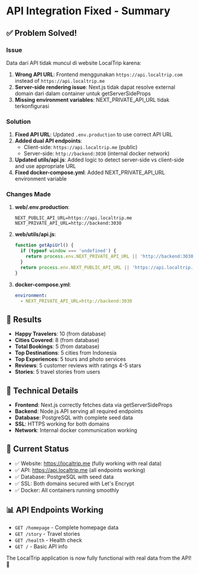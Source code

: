 # API Integration Fixed - Summary

## ✅ Problem Solved!

### Issue
Data dari API tidak muncul di website LocalTrip karena:
1. **Wrong API URL**: Frontend menggunakan `https://api.localtrip.com` instead of `https://api.localtrip.me`
2. **Server-side rendering issue**: Next.js tidak dapat resolve external domain dari dalam container untuk getServerSideProps
3. **Missing environment variables**: NEXT_PRIVATE_API_URL tidak terkonfigurasi

### Solution
1. **Fixed API URL**: Updated `.env.production` to use correct API URL
2. **Added dual API endpoints**: 
   - Client-side: `https://api.localtrip.me` (public)
   - Server-side: `http://backend:3030` (internal docker network)
3. **Updated utils/api.js**: Added logic to detect server-side vs client-side and use appropriate URL
4. **Fixed docker-compose.yml**: Added NEXT_PRIVATE_API_URL environment variable

### Changes Made
1. **web/.env.production**:
   ```
   NEXT_PUBLIC_API_URL=https://api.localtrip.me
   NEXT_PRIVATE_API_URL=http://backend:3030
   ```

2. **web/utils/api.js**:
   ```javascript
   function getApiUrl() {
     if (typeof window === 'undefined') {
       return process.env.NEXT_PRIVATE_API_URL || 'http://backend:3030';
     }
     return process.env.NEXT_PUBLIC_API_URL || 'https://api.localtrip.me';
   }
   ```

3. **docker-compose.yml**:
   ```yaml
   environment:
     - NEXT_PRIVATE_API_URL=http://backend:3030
   ```

## 🎯 Results
- **Happy Travelers**: 10 (from database)
- **Cities Covered**: 8 (from database)  
- **Total Bookings**: 5 (from database)
- **Top Destinations**: 5 cities from Indonesia
- **Top Experiences**: 5 tours and photo services
- **Reviews**: 5 customer reviews with ratings 4-5 stars
- **Stories**: 5 travel stories from users

## 🔧 Technical Details
- **Frontend**: Next.js correctly fetches data via getServerSideProps
- **Backend**: Node.js API serving all required endpoints
- **Database**: PostgreSQL with complete seed data
- **SSL**: HTTPS working for both domains
- **Network**: Internal docker communication working

## 🚀 Current Status
- ✅ Website: https://localtrip.me (fully working with real data)
- ✅ API: https://api.localtrip.me (all endpoints working)
- ✅ Database: PostgreSQL with seed data
- ✅ SSL: Both domains secured with Let's Encrypt
- ✅ Docker: All containers running smoothly

## 📊 API Endpoints Working
- `GET /homepage` - Complete homepage data
- `GET /story` - Travel stories
- `GET /health` - Health check
- `GET /` - Basic API info

The LocalTrip application is now fully functional with real data from the API! 🎉
